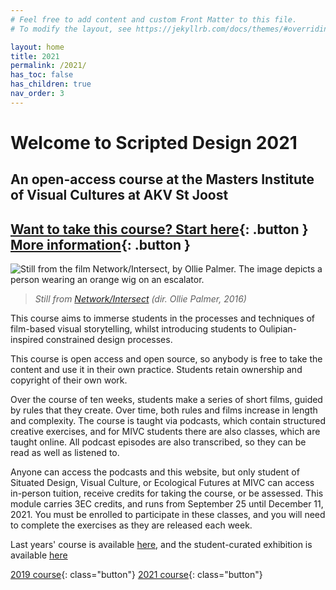 ```yaml
---
# Feel free to add content and custom Front Matter to this file.
# To modify the layout, see https://jekyllrb.com/docs/themes/#overriding-theme-defaults

layout: home
title: 2021
permalink: /2021/
has_toc: false
has_children: true
nav_order: 3
---
```



# Welcome to Scripted Design 2021

## An open-access course at the Masters Institute of Visual Cultures at AKV St Joost

## [Want to take this course? Start here](/2021/classes/w00e00){: .button } [More information](/2021/about){: .button }


<div class="img-wrapper">
<img src="/assets/net-int1.jpg" alt="Still from the film Network/Intersect, by Ollie Palmer. The image depicts a person wearing an orange wig on an escalator.">
</div>

> *Still from [Network/Intersect](https://olliepalmer.com/network-intersect) (dir. Ollie Palmer, 2016)*


This course aims to immerse students in the processes and techniques of film-based visual storytelling, whilst introducing students to Oulipian-inspired constrained design processes.

This course is open access and open source, so anybody is free to take the content and use it in their own practice. Students retain ownership and copyright of their own work.

Over the course of ten weeks, students make a series of short films, guided by rules that they create. Over time, both rules and films increase in length and complexity. The course is taught via podcasts, which contain structured creative exercises, and for MIVC students there are also classes, which are taught online. All podcast episodes are also transcribed, so they can be read as well as listened to.

Anyone can access the podcasts and this website, but only student of Situated Design, Visual Culture, or Ecological Futures at MIVC can access in-person tuition, receive credits for taking the course, or be assessed. This module carries 3EC credits, and runs from September 25 until December 11, 2021. You must be enrolled to participate in these classes, and you will need to complete the exercises as they are released each week.

Last years' course is available [here](/2019), and the student-curated exhibition is available [here](/2019/exhibition)

[2019 course](/2019){: class="button"} [2021 course](/2021/about){: class="button"}
